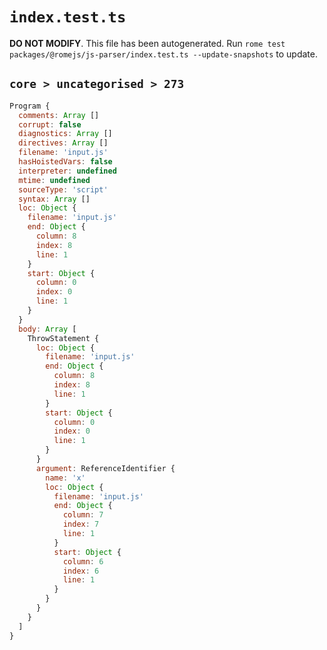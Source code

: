 # `index.test.ts`

**DO NOT MODIFY**. This file has been autogenerated. Run `rome test packages/@romejs/js-parser/index.test.ts --update-snapshots` to update.

## `core > uncategorised > 273`

```javascript
Program {
  comments: Array []
  corrupt: false
  diagnostics: Array []
  directives: Array []
  filename: 'input.js'
  hasHoistedVars: false
  interpreter: undefined
  mtime: undefined
  sourceType: 'script'
  syntax: Array []
  loc: Object {
    filename: 'input.js'
    end: Object {
      column: 8
      index: 8
      line: 1
    }
    start: Object {
      column: 0
      index: 0
      line: 1
    }
  }
  body: Array [
    ThrowStatement {
      loc: Object {
        filename: 'input.js'
        end: Object {
          column: 8
          index: 8
          line: 1
        }
        start: Object {
          column: 0
          index: 0
          line: 1
        }
      }
      argument: ReferenceIdentifier {
        name: 'x'
        loc: Object {
          filename: 'input.js'
          end: Object {
            column: 7
            index: 7
            line: 1
          }
          start: Object {
            column: 6
            index: 6
            line: 1
          }
        }
      }
    }
  ]
}
```
